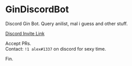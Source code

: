 # GinDiscordBot
Discord Gin Bot. Query anilist, mal i guess and other stuff.

[Discord Invite Link](https://discord.com/api/oauth2/authorize?client_id=854839186287493151&permissions=4228906231&scope=bot)

Accept PRs. \
Contact: `!1 alex#1337` on discord for sexy time.

Fin.

